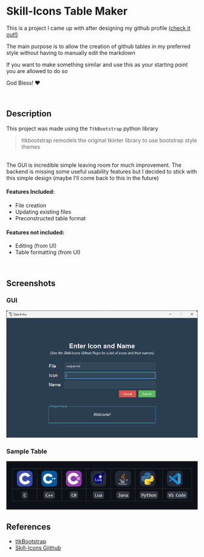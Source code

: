 # Skill-Icons Table Maker
This is a project I came up with after designing my github profile [(check it out!)](https://github.com/JavonPeart)

The main purpose is to allow the creation of github tables in my preferred style without having to manually edit the markdown

If you want to make something similar and use this as your starting point you are allowed to do so

God Bless! ❤️

<br>

## Description
This project was made using the `TtkBootstrap` python library
> ttkbootstrap remodels the original tkinter library to use bootstrap style themes

<br>
The GUI is incredible simple leaving room for much improvement. The backend is missing some useful usability features but I decided to stick with this simple design (maybe I'll come back to this in the future)

#### Features Included:
* File creation
* Updating existing files
* Preconstructed table format

#### Features not included:
* Editing (from UI)
* Table formatting (from UI)

<br>

## Screenshots

<h3>GUI</h3>
<img src="gui.png" alt="Alt text" style="width: 600px; height: auto;">

<br>

<h3>Sample Table</h3>
<img src="table.png" alt="Alt text" style="width: 600px; height: auto;">

## References
- [ttkBootstrap](https://ttkbootstrap.readthedocs.io/en/latest/)
- [Skill-Icons Giithub](https://github.com/tandpfun/skill-icons#readme)
